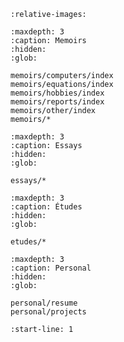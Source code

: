 ```{include} ../README.md
:relative-images:
```

```{toctree}
:maxdepth: 3
:caption: Memoirs
:hidden:
:glob:

memoirs/computers/index
memoirs/equations/index
memoirs/hobbies/index
memoirs/reports/index
memoirs/other/index
memoirs/*
```

```{toctree}
:maxdepth: 3
:caption: Essays 
:hidden:
:glob:

essays/*
```

```{toctree}
:maxdepth: 3
:caption: Études 
:hidden:
:glob:

etudes/*
```

```{toctree}
:maxdepth: 3
:caption: Personal
:hidden:
:glob:

personal/resume
personal/projects
```

```{include} memoirs/catalog.md
:start-line: 1
```